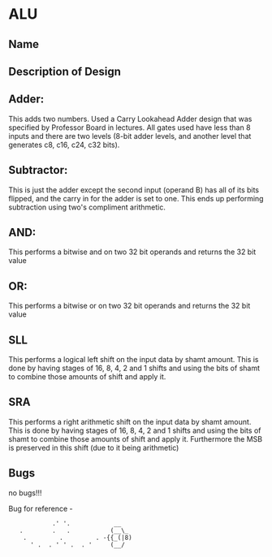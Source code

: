 # ALU
## Name

## Description of Design

## Adder:

This adds two numbers. Used a Carry Lookahead Adder design that was specified by Professor Board in lectures. All gates used have less than 8 inputs and there are two levels (8-bit adder levels, and another level that generates c8, c16, c24, c32 bits).

## Subtractor:

This is just the adder except the second input (operand B) has all of its bits flipped, and the carry in for the adder is set to one. This ends up performing subtraction using two's compliment arithmetic.

## AND:

This performs a bitwise and on two 32 bit operands and returns the 32 bit value

## OR:

This performs a bitwise or on two 32 bit operands and returns the 32 bit value

## SLL

This performs a logical left shift on the input data by shamt amount. This is done by having stages of 16, 8, 4, 2 and 1 shifts and using the bits of shamt to combine those amounts of shift and apply it. 

## SRA

This performs a right arithmetic shift on the input data by shamt amount. This is done by having stages of 16, 8, 4, 2 and 1 shifts and using the bits of shamt to combine those amounts of shift and apply it. Furthermore the MSB is preserved in this shift (due to it being arithmetic)

## Bugs
no bugs!!!

Bug for reference - 

                .' '.            __
       .        .   .           (__\_
        .         .         . -{{_(|8)
          ' .  . ' ' .  . '     (__/